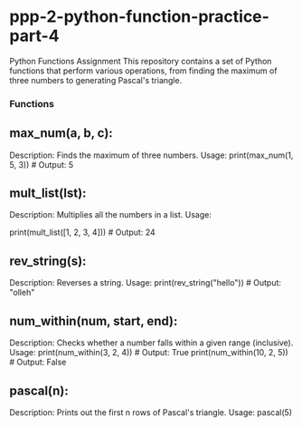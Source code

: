# ppp-2-python-function-practice-part-4

Python Functions Assignment
This repository contains a set of Python functions that perform various operations, from finding the maximum of three numbers to generating Pascal's triangle.

### Functions


## max_num(a, b, c):

Description: Finds the maximum of three numbers.
Usage:
print(max_num(1, 5, 3))  # Output: 5


## mult_list(lst):

Description: Multiplies all the numbers in a list.
Usage:

print(mult_list([1, 2, 3, 4]))  # Output: 24

## rev_string(s):

Description: Reverses a string.
Usage:
print(rev_string("hello"))  # Output: "olleh"

## num_within(num, start, end):

Description: Checks whether a number falls within a given range (inclusive).
Usage:
print(num_within(3, 2, 4))  # Output: True
print(num_within(10, 2, 5))  # Output: False

## pascal(n):

Description: Prints out the first n rows of Pascal's triangle.
Usage:
pascal(5)